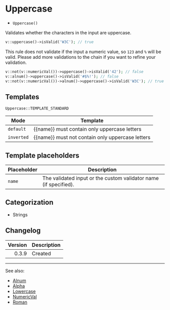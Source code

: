 # Uppercase

- `Uppercase()`

Validates whether the characters in the input are uppercase.

```php
v::uppercase()->isValid('W3C'); // true
```

This rule does not validate if the input a numeric value, so `123` and `%` will
be valid. Please add more validations to the chain if you want to refine your
validation.

```php
v::not(v::numericVal())->uppercase()->isValid('42'); // false
v::alnum()->uppercase()->isValid('#$%!'); // false
v::not(v::numericVal())->alnum()->uppercase()->isValid('W3C'); // true
```

## Templates

`Uppercase::TEMPLATE_STANDARD`

| Mode       | Template                                         |
|------------|--------------------------------------------------|
| `default`  | {{name}} must contain only uppercase letters     |
| `inverted` | {{name}} must not contain only uppercase letters |

## Template placeholders

| Placeholder | Description                                                      |
|-------------|------------------------------------------------------------------|
| `name`      | The validated input or the custom validator name (if specified). |

## Categorization

- Strings

## Changelog

| Version | Description |
|--------:|-------------|
|   0.3.9 | Created     |

***
See also:

- [Alnum](Alnum.md)
- [Alpha](Alpha.md)
- [Lowercase](Lowercase.md)
- [NumericVal](NumericVal.md)
- [Roman](Roman.md)
